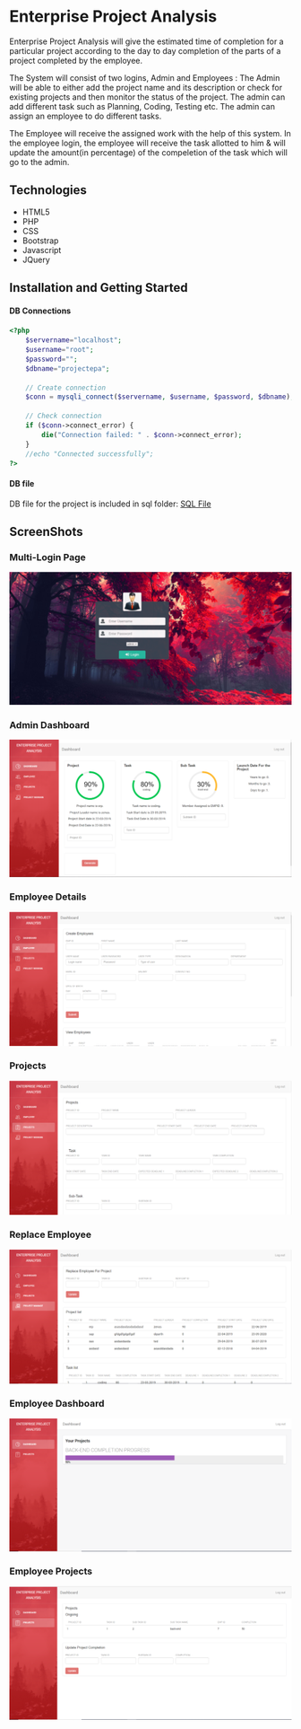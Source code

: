 # Enterprise Project Analysis

Enterprise Project Analysis will give the estimated time of completion for a particular project according to the day to day completion of the parts of a project completed by the employee.

The System will consist of two logins, Admin and Employees :
The Admin will be able to either add the project name and its description or check for existing projects and then monitor the status of the project. The admin can add different task such as Planning, Coding, Testing etc. The admin can assign an employee to do different tasks.

The Employee will receive the assigned work with the help of this system. In the employee login, the employee will receive the task allotted to him & will update the amount(in percentage) of the compeletion of the task which will go to the admin.

## Technologies

- HTML5
- PHP
- CSS
- Bootstrap
- Javascript
- JQuery

## Installation and Getting Started

#### DB Connections

```php
<?php
    $servername="localhost";
    $username="root";
    $password="";
    $dbname="projectepa";

    // Create connection
    $conn = mysqli_connect($servername, $username, $password, $dbname);

    // Check connection
    if ($conn->connect_error) {
        die("Connection failed: " . $conn->connect_error);
    }
    //echo "Connected successfully";
?>
```

#### DB file

DB file for the project is included in sql folder: [SQL File](./sql/projectepa.sql) 


## ScreenShots

### Multi-Login Page

![](images/Login_Page.png)

### Admin Dashboard

![](images/Admin_Dashboard.png)

### Employee Details

![](images/Employees_Details_Insertion.png)

### Projects

![](images/Project_Insertion.png)

### Replace Employee

![](images/Replace_Employees.png)

### Employee Dashboard

![](images/Employee_Dashboard.png)

### Employee Projects

![](images/Employee_Projects.png)
